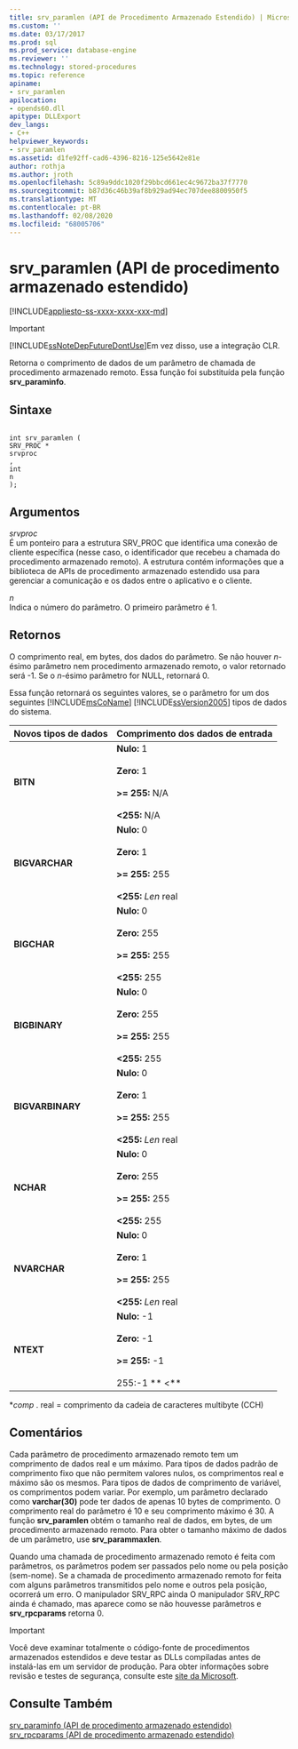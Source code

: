 ```yaml
---
title: srv_paramlen (API de Procedimento Armazenado Estendido) | Microsoft Docs
ms.custom: ''
ms.date: 03/17/2017
ms.prod: sql
ms.prod_service: database-engine
ms.reviewer: ''
ms.technology: stored-procedures
ms.topic: reference
apiname:
- srv_paramlen
apilocation:
- opends60.dll
apitype: DLLExport
dev_langs:
- C++
helpviewer_keywords:
- srv_paramlen
ms.assetid: d1fe92ff-cad6-4396-8216-125e5642e81e
author: rothja
ms.author: jroth
ms.openlocfilehash: 5c89a9ddc1020f29bbcd661ec4c9672ba37f7770
ms.sourcegitcommit: b87d36c46b39af8b929ad94ec707dee8800950f5
ms.translationtype: MT
ms.contentlocale: pt-BR
ms.lasthandoff: 02/08/2020
ms.locfileid: "68005706"
---
```

# <a name="srv_paramlen-extended-stored-procedure-api"></a>srv_paramlen (API de procedimento armazenado estendido)
[!INCLUDE[appliesto-ss-xxxx-xxxx-xxx-md](../../includes/appliesto-ss-xxxx-xxxx-xxx-md.md)]
    
> [!IMPORTANT]  
>  [!INCLUDE[ssNoteDepFutureDontUse](../../includes/ssnotedepfuturedontuse-md.md)]Em vez disso, use a integração CLR.  
  
 Retorna o comprimento de dados de um parâmetro de chamada de procedimento armazenado remoto. Essa função foi substituída pela função **srv_paraminfo**.  
  
## <a name="syntax"></a>Sintaxe  
  
```  
  
int srv_paramlen (  
SRV_PROC *  
srvproc  
,  
int  
n   
);  
```  
  
## <a name="arguments"></a>Argumentos  
 *srvproc*  
 É um ponteiro para a estrutura SRV_PROC que identifica uma conexão de cliente específica (nesse caso, o identificador que recebeu a chamada do procedimento armazenado remoto). A estrutura contém informações que a biblioteca de APIs de procedimento armazenado estendido usa para gerenciar a comunicação e os dados entre o aplicativo e o cliente.  
  
 *n*  
 Indica o número do parâmetro. O primeiro parâmetro é 1.  
  
## <a name="returns"></a>Retornos  
 O comprimento real, em bytes, dos dados do parâmetro. Se não houver *n*-ésimo parâmetro nem procedimento armazenado remoto, o valor retornado será -1. Se o *n*-ésimo parâmetro for NULL, retornará 0.  
  
 Essa função retornará os seguintes valores, se o parâmetro for um dos seguintes [!INCLUDE[msCoName](../../includes/msconame-md.md)] [!INCLUDE[ssVersion2005](../../includes/ssversion2005-md.md)] tipos de dados do sistema.  
  
|Novos tipos de dados|Comprimento dos dados de entrada|  
|--------------------|-----------------------|  
|**BITN**|**Nulo:** 1<br /><br /> **Zero:** 1<br /><br /> **>= 255:** N/A<br /><br /> **<255:** N/A|  
|**BIGVARCHAR**|**Nulo:** 0<br /><br /> **Zero:** 1<br /><br /> **>= 255:** 255<br /><br /> **<255:** *Len* real|  
|**BIGCHAR**|**Nulo:** 0<br /><br /> **Zero:** 255<br /><br /> **>= 255:** 255<br /><br /> **<255:** 255|  
|**BIGBINARY**|**Nulo:** 0<br /><br /> **Zero:** 255<br /><br /> **>= 255:** 255<br /><br /> **<255:** 255|  
|**BIGVARBINARY**|**Nulo:** 0<br /><br /> **Zero:** 1<br /><br /> **>= 255:** 255<br /><br /> **<255:** *Len* real|  
|**NCHAR**|**Nulo:** 0<br /><br /> **Zero:** 255<br /><br /> **>= 255:** 255<br /><br /> **<255:** 255|  
|**NVARCHAR**|**Nulo:** 0<br /><br /> **Zero:** 1<br /><br /> **>= 255:** 255<br /><br /> **<255:** *Len* real|  
|**NTEXT**|**Nulo:** -1<br /><br /> **Zero:** -1<br /><br /> **>= 255:** -1<br /><br /> 255:-1 ** \<**|  
  
 \**comp* . real = comprimento da cadeia de caracteres multibyte (CCH)  
  
## <a name="remarks"></a>Comentários  
 Cada parâmetro de procedimento armazenado remoto tem um comprimento de dados real e um máximo. Para tipos de dados padrão de comprimento fixo que não permitem valores nulos, os comprimentos real e máximo são os mesmos. Para tipos de dados de comprimento de variável, os comprimentos podem variar. Por exemplo, um parâmetro declarado como **varchar(30)** pode ter dados de apenas 10 bytes de comprimento. O comprimento real do parâmetro é 10 e seu comprimento máximo é 30. A função **srv_paramlen** obtém o tamanho real de dados, em bytes, de um procedimento armazenado remoto. Para obter o tamanho máximo de dados de um parâmetro, use **srv_parammaxlen**.  
  
 Quando uma chamada de procedimento armazenado remoto é feita com parâmetros, os parâmetros podem ser passados pelo nome ou pela posição (sem-nome). Se a chamada de procedimento armazenado remoto for feita com alguns parâmetros transmitidos pelo nome e outros pela posição, ocorrerá um erro. O manipulador SRV_RPC ainda O manipulador SRV_RPC ainda é chamado, mas aparece como se não houvesse parâmetros e **srv_rpcparams** retorna 0.  
  
> [!IMPORTANT]  
>  Você deve examinar totalmente o código-fonte de procedimentos armazenados estendidos e deve testar as DLLs compiladas antes de instalá-las em um servidor de produção. Para obter informações sobre revisão e testes de segurança, consulte este [site da Microsoft](https://go.microsoft.com/fwlink/?LinkID=54761&amp;clcid=0x409https://msdn.microsoft.com/security/).  
  
## <a name="see-also"></a>Consulte Também  
 [srv_paraminfo &#40;API de procedimento armazenado estendido&#41;](../../relational-databases/extended-stored-procedures-reference/srv-paraminfo-extended-stored-procedure-api.md)   
 [srv_rpcparams &#40;API de procedimento armazenado estendido&#41;](../../relational-databases/extended-stored-procedures-reference/srv-rpcparams-extended-stored-procedure-api.md)  
  
  

